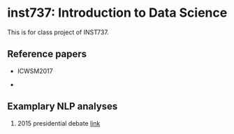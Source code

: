 # inst737: Introduction to Data Science

This is for class project of INST737.

## Reference papers

* ICWSM2017

* 

## Examplary NLP analyses

1. 2015 presidential debate [link](https://alexperrier.github.io/jekyll/update/2015/11/12/nlp-analysis-presidential-debates.html)


